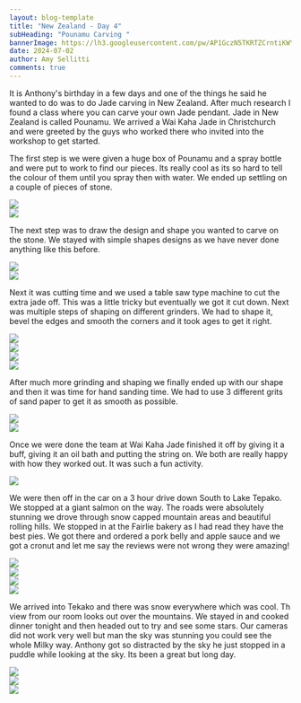 ```yaml
---
layout: blog-template
title: "New Zealand - Day 4"
subHeading: "Pounamu Carving "
bannerImage: https://lh3.googleusercontent.com/pw/AP1GczN5TKRTZCrntiKWY5uU1b8vNkWsn6kB1NN4fywJPJf83f-QAgJLDnzVlfM51-rMmA368fxDiOJscgLN_NHDkBXKTU-iKk4trNyTewzbUebRaJejyZgn=w2400
date: 2024-07-02
author: Amy Sellitti
comments: true
---
```


It is Anthony's birthday in a few days and one of the things he said he wanted to do was to do Jade carving in New Zealand. After much research I found a class where you can carve your own Jade pendant. Jade in New Zealand is called Pounamu. We arrived a Wai Kaha Jade in Christchurch and were greeted by the guys who worked there who invited into the workshop to get started. 

The first step is we were given a huge box of Pounamu and a spray bottle and were put to work to find our pieces. Its really cool as its so hard to tell the colour of them until you spray then with water. We ended up settling on a couple of pieces of stone. 

<div class="center-image"><img src="https://lh3.googleusercontent.com/pw/AP1GczN-TpjUsIyj0gSHgJEGG-_HYL5E1Aj75m-Grxn8RL7ylX_xl2eZAAqm8EWeK3HnWbNCBfhh6mGSvPO0Ikup4Njb8H7OFnWAkBa5eE0cU25DRk7zvc5Y=w2400" /></div>
<div class="center-image"><img src="https://lh3.googleusercontent.com/pw/AP1GczM2b9SfabcU6UoIJx0X-tED0snZ1w6nVQ27keb7h46qgeuAVHuBeduHXqzbOItdlHBFUxN7qnes9u8w-kSqZxbGwfaeF3Mxvk9yTiw-wp0ZO_iC0P1N=w2400" /></div>

The next step was to draw the design and shape you wanted to carve on the stone. We stayed with simple shapes designs as we have never done anything like this before. 

<div class="center-image"><img src="https://lh3.googleusercontent.com/pw/AP1GczNcyARwfWlE3kA8oLho_RQk6lzvSrDDN9OZ-CxzNA7qnOoiv49yFWeGDXpUG9DFDvK3hFDm6ymGFRP_Mp8SV8ZgiTdPTkylNao5BK5e2FtFSvxu9cZ8=w2400" /></div>
<div class="center-image"><img src="https://lh3.googleusercontent.com/pw/AP1GczNuoCc0qrRXb0FEcHYqUBQdO6Axv5nfJPmUfNFxppCRks9uOKr3f-HXnS97GhhUMlGohwSvjzhQKu_l7J2E7ve1ZORhUaxqJ9vIOSozTHdaViJ_VN__=w2400" /></div>

Next it was cutting time and we used a table saw type machine to cut the extra jade off. This was a little tricky but eventually we got it cut down. Next was multiple steps of shaping on different grinders. We had to shape it, bevel the edges  and smooth the corners and it took ages to get it right.

<div class="center-image"><img src="https://lh3.googleusercontent.com/pw/AP1GczP6oFtBaOyAVdKGLClV7MVOQJNIExw4iYajUAVQvvHzUytuS75dTIYvMt64zFQ101DfVUuKvADcAvjlURXkqgJee4O1icvC0yMvJ0c1Q0x8ZEAa_Md7=w2400" /></div>
<div class="center-image"><img src="https://lh3.googleusercontent.com/pw/AP1GczMoYjx8FOan3jVus8fJ0Gp0FDAqwoK5qbQgD7mtCA9Nw0sOaoWDHttavX4NPGtgnZsskCUp6u0nyZxWfhfEEZFs-Zr3qiYE47We-U_QXUmm3LMpcN8d=w2400" /></div>
<div class="center-image"><img src="https://lh3.googleusercontent.com/pw/AP1GczO4UPxhB3KJoaSER2mpsTNQMW_QkV62xTai2mHN-l8qL3sDBCEtku1BnUwZ4ZqyztS2Sj6ZhtO_BUELYnycrNtqglVRWBe1ITgH08AxET5JkAUYSENs=w2400" /></div>
<div class="center-image"><img src="https://lh3.googleusercontent.com/pw/AP1GczPAYDawZ8XTTDRKBMwxw5Ysrzvd8vM2nrbH1RAOZ6c5zczDIPwylU6z2FI3PaaRQdRab57AWrAE8g9NaOteBGeDLsRZHouSMMlkDu7_cfJ490EXhcdu=w2400" /></div>

After much more grinding and shaping we finally ended up with our shape and then it was time for hand sanding time. We had to use 3 different grits of sand paper to get it as smooth as possible. 

<div class="center-image"><img src="https://lh3.googleusercontent.com/pw/AP1GczNxGsmUKtufxOpv6qxg9EW97xwVIPyT6hsUG7wFXgAxcVbwCMpKRlfxk50T4qKI8UJHL3GIOhKSOSZqTIL0SbxzJje4-yom5XBLEc9BdhkChEZttP0f=w2400" /></div>
<div class="center-image"><img src="https://lh3.googleusercontent.com/pw/AP1GczNbhBzTsHqJUBVpAi1fuKUA6Ul5VGK38MLmkt99xGYbfXJ9Hb2jZQUtE_5imvXe8xVuWn3kce0b-nwIDSTCIHSaiMfq8cS-wmagTSqffVg0dLBkW3Oy=w2400" /></div>

Once we were done the team at Wai Kaha Jade finished it off by giving it a buff, giving it an oil bath and putting the string on. We both are really happy with how they worked out. It was such a fun activity. 

<div class="center-image"><img src="https://lh3.googleusercontent.com/pw/AP1GczN5TKRTZCrntiKWY5uU1b8vNkWsn6kB1NN4fywJPJf83f-QAgJLDnzVlfM51-rMmA368fxDiOJscgLN_NHDkBXKTU-iKk4trNyTewzbUebRaJejyZgn=w2400" /></div>

We were then off in the car on a 3 hour drive down South to Lake Tepako. We stopped at a giant salmon on the way. The roads were absolutely stunning we drove through snow capped mountain areas and beautiful rolling hills. We stopped in at the Fairlie bakery as I had read they have the best pies. We got there and ordered a pork belly and apple sauce and we got a cronut and let me say the reviews were not wrong they were amazing!

<div class="center-image"><img src="https://lh3.googleusercontent.com/pw/AP1GczMPCLTvgy1qoTurGFgnSzdvqFcRUGz5alHMSNH8Z036k-EWcDtcYCf3AmmFulq03SWzvxG2zzfA8Gz3meiTMzkTiG7mKNKjr_FsDSZlEA1JsbHcrbmJ=w2400" /></div>
<div class="center-image"><img src="https://lh3.googleusercontent.com/pw/AP1GczOvrt_xR2R61G0s58sJ-nwgoeRek_vuMg4e__bsirjmJhxsBH1MmAXqGdnJufIVg32Skl9MbXp7g7mLuW5dKOBMUowjhd--cox-YVLdMrZexbhZ2cmK=w2400" /></div>
<div class="center-image"><img src="https://lh3.googleusercontent.com/pw/AP1GczNa1-uF8yYODd8lhqlE53iP11Qx5NhXAK7uClCGplPRZfSEOyrE2qiqQG7ULGRVwtmqk9OMBMCl3IDS9aZO-utyFpXQAP6FagiMhdXtjJkd-NYN56eI=w2400" /></div>
<div class="center-image"><img src="https://lh3.googleusercontent.com/pw/AP1GczP3aoYJ6F_OSCxC1-XNEKifRC5V2z8my1x5DaWZTlMSYgr3tNq0Gh1a0ptUKGbKbyOtLU_5lKYnaz0dLw6Em6-4dNVYuCIldZndzI5viV0csM8G3e2V=w2400" /></div>

We arrived into Tekako and there was snow everywhere which was cool. Th view from our room looks out over the mountains. We stayed in and cooked dinner tonight and then headed out to try and see some stars. Our cameras did not work very well but man the sky was stunning you could see the whole Milky way. Anthony got so distracted by the sky he just stopped in a puddle while looking at the sky. Its been a great but long day.

<div class="center-image"><img src="https://lh3.googleusercontent.com/pw/AP1GczN8_J8EoUzF3G4kjl92u7aBzOUZU4Zxs_9VKhUoeXtDbL2gg7Uq0SbsF3M42-EEDt6V72uCp5KbG9URBNJWHe81po84rSs3tNOK7wbUXzXp4prC3nex=w2400" /></div>
<div class="center-image"><img src="https://lh3.googleusercontent.com/pw/AP1GczMfNDgklCHtdWdVRKbYy1Uq0HDdUF84yPzRydS8MPIJG2K523qWJsS__qm02OLT57N1SHmKasHfydVD9RZ7YfLk8o_ocXWyafr7UbqTo2_dgoOU0amV=w2400" /></div>
<div class="center-image"><img src="https://lh3.googleusercontent.com/pw/AP1GczOOo5VxaMmKoG0re7Q5YXBh-nXR7rBD96oWZ6TO4r6iInDo0aD3_5aFmSHzs3GmEBccmxlsO3n1gphML_iXI2WmEUnUEs-3D-RM-MaEu_ZgoUX_kkHF=w2400" /></div>